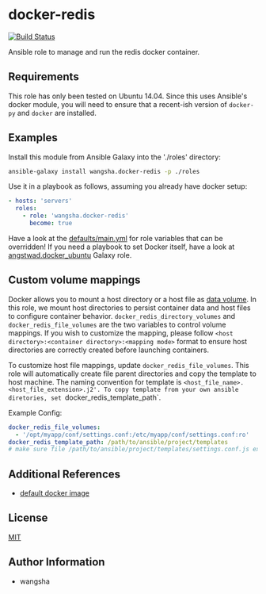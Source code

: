 docker-redis
============

[![Build Status](https://travis-ci.org/wangsha/docker-redis.svg?branch=master)](https://travis-ci.org/wangsha/docker-redis)

Ansible role to manage and run the redis docker container.

Requirements
------------

This role has only been tested on Ubuntu 14.04. Since this uses Ansible's
docker module, you will need to ensure that a recent-ish version of `docker-py`
and `docker` are installed.

Examples
--------

Install this module from Ansible Galaxy into the './roles' directory:
```bash
ansible-galaxy install wangsha.docker-redis -p ./roles
```

Use it in a playbook as follows, assuming you already have docker setup:
```yaml
- hosts: 'servers'
  roles:
    - role: 'wangsha.docker-redis'
      become: true
```

Have a look at the [defaults/main.yml](defaults/main.yml) for role variables
that can be overridden! If you need a playbook to set Docker itself, have a
look at
[angstwad.docker_ubuntu](https://github.com/angstwad/docker.ubuntu) Galaxy
role.


Custom volume mappings
----------------------
Docker allows you to mount a host directory or a host file as [data volume](https://docs.docker.com/engine/userguide/containers/dockervolumes/).
In this role, we mount host directories to persist container data and host files to configure container behavior.
`docker_redis_directory_volumes` and `docker_redis_file_volumes` are the two variables to control volume mappings.
If you wish to customize the mapping, please follow `<host directory>:<container directory>:<mapping mode>` format
 to ensure host directories are correctly created before launching containers.
 
To customize host file mappings, update `docker_redis_file_volumes`. 
This role will automatically create file parent directories and copy the template 
to host machine. The naming convention for template is `<host_file_name>.<host_file_extension>.j2'.
To copy template from your own ansible diretories, set `docker_redis_template_path`.

Example Config:
```yaml
docker_redis_file_volumes:
  - '/opt/myapp/conf/settings.conf:/etc/myapp/conf/settings.conf:ro'
docker_redis_template_path: /path/to/ansible/project/templates
# make sure file /path/to/ansible/project/templates/settings.conf.js exists. 
```


Additional References
---------------------
- [default docker image](https://hub.docker.com/_/redis/)


License
-------

[MIT](LICENSE.txt)

Author Information
------------------

- wangsha

